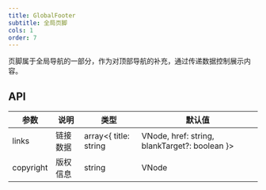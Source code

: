 ```yaml
---
title: GlobalFooter
subtitle: 全局页脚
cols: 1
order: 7
---
```


页脚属于全局导航的一部分，作为对顶部导航的补充，通过传递数据控制展示内容。

## API

| 参数      | 说明     | 类型                                                             | 默认值 |
| --------- | -------- | ---------------------------------------------------------------- | ------ |
| links     | 链接数据 | array<{ title: string|VNode, href: string, blankTarget?: boolean }> | -      |
| copyright | 版权信息 | string|VNode                                                        | -      |
